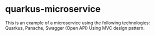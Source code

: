 # quarkus-microservice
This is an example of a microservice using the following technologies:  Quarkus, Panache, Swagger (Open API)  Using MVC design pattern.
